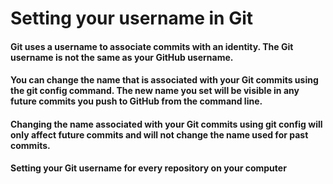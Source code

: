 # Setting your username in Git

#### Git uses a username to associate commits with an identity. The Git username is not the same as your GitHub username.

#### You can change the name that is associated with your Git commits using the git config command. The new name you set will be visible in any future commits you push to GitHub from the command line.

#### Changing the name associated with your Git commits using git config will only affect future commits and will not change the name used for past commits.

**Setting your Git username for every repository on your computer**


